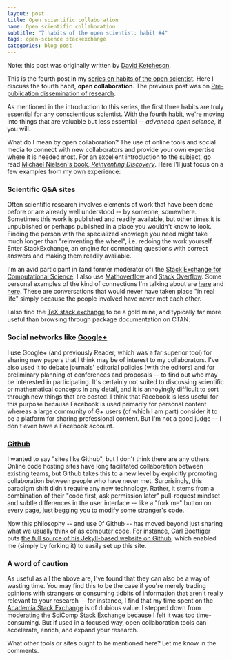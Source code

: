 ```yaml
---
layout: post
title: Open scientific collaboration
name: Open scientific collaboration
subtitle: "7 habits of the open scientist: habit #4"
tags: open-science stackexchange
categories: blog-post
---
```

Note: this post was originally written by [David Ketcheson](http://www.davidketcheson.info/2012/12/22/habits-of-open-scientist-4-collab.html).

This is the fourth post in my [series on habits of the open
scientist](http://davidketcheson.info/2012/07/31/habits-of-open-scientist.html).
Here I discuss the fourth habit, **open collaboration**.  The previous post was
on [Pre-publication dissemination of
research](http://davidketcheson.info/2012/08/22/habits-of-open-scientist-3-pre.html).

As mentioned in the introduction to this series, the first three habits are
truly essential for any conscientious scientist.  With the fourth habit, we're
moving into things that are valuable but less essential -- *advanced open
science*, if you will.

What do I mean by open collaboration?  The use of online tools and social media to connect with new collaborators and provide your own expertise where it is needed most.  For an excellent introduction to the subject, go read [Michael Nielsen's book, *Reinventing  Discovery*](http://michaelnielsen.org/blog/reinventing-discovery/). Here I'll just focus on a few examples from my own experience:

### Scientific Q&A sites

Often scientific research involves elements of work that have been done before
or are already well understood -- by someone, somewhere.  Sometimes this work
is published and readily available, but other times it is unpublished or
perhaps published in a place you wouldn't know to look.  Finding the person
with the specialized knowlege you need might take much longer than "reinventing
the wheel", i.e. redoing the work yourself.  Enter StackExchange, an engine for
connecting questions with correct answers and making them readily available.

I'm an avid participant in (and former moderator of) the
[Stack Exchange for Computational Science](http://scicomp.stackexchange.com).  I also use [Mathoverflow](http://mathoverflow.net) and [Stack Overflow](http://stackoverflow.com).    Some personal examples of the kind of connections I'm talking about are [here](http://math.stackexchange.com/questions/86977/polynomials-that-are-orthogonal-over-curves-in-the-complex-plane/) and [here](http://scicomp.stackexchange.com/questions/65/are-there-operator-splitting-approaches-for-multiphysics-pdes-that-achieve-high).  These are conversations that would never have taken place "in real life" simply because the people involved have never met each other.

I also find the [TeX stack exchange](http://tex.stackexchange.com) to be a gold
mine, and typically far more useful than browsing through package documentation
on CTAN.

### Social networks like [Google+](http://plus.google.com)

I use Google+ (and previously Reader, which was a far superior tool) for
sharing new papers that I think may be of interest to my collaborators.  I've
also used it to debate journals' editorial policies (with the editors) and for
preliminary planning of conferences and proposals -- to find out who may be
interested in participating.  It's certainly not suited to discussing
scientific or mathematical concepts in any detail, and it is annoyingly
difficult to sort through new things that are posted.  I think that Facebook is
less useful for this purpose because Facebook is used primarily for personal
content whereas a large community of G+ users (of which I am part) consider it
to be a platform for sharing professional content.  But I'm not a good judge --
I don't even have a Facebook account.

### [Github](http://github.com)

I wanted to say "sites like Github", but I don't think there are any others.
Online code hosting sites have long facilitated collaboration between existing
teams, but Github takes this to a new level by explicitly promoting
collaboration between people who have never met.  Surprisingly, this paradigm
shift didn't require any new technology.  Rather, it stems from a combination
of their "code first, ask permission later" pull-request mindset and subtle
differences in the user interface -- like a "fork me" button on every page,
just begging you to modify some stranger's code.

Now this philosophy -- and use 0f Github -- has moved beyond just sharing what
we usually think of as computer code.  For instance, Carl Boettiger puts [the
full source of his Jekyll-based website on
Github](http://github.com/cboettig/labnotebook), which enabled me (simply by
forking it) to easily set up this site.

### A word of caution

As useful as all the above are, I've found that they can also be a way of
wasting time.  You may find this to be the case if you're merely trading
opinions with strangers or consuming tidbits of information that aren't really
relevant to your research -- for instance, I find that my time spent on the
[Academia Stack Exchange](http://academia.stackexchange.com) is of dubious
value.  I stepped down from moderating the SciComp Stack Exchange because I
felt it was too time-consuming.  But if used in a focused way, open
collaboration tools can accelerate, enrich, and expand your research.

What other tools or sites ought to be mentioned here?  Let me know in the comments.
